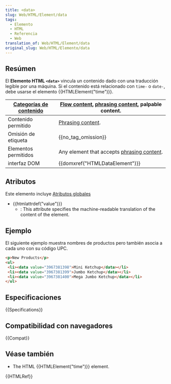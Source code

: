 ```yaml
---
title: <data>
slug: Web/HTML/Element/data
tags:
  - Elemento
  - HTML
  - Referencia
  - Web
translation_of: Web/HTML/Element/data
original_slug: Web/HTML/Elemento/data
---
```

## Resúmen

El **Elemento HTML `<data>`** vincula un contenido dado con una traducción legible por una máquina. Si el contenido está relacionado con `time-` o `date-`, debe usarse el elemento {{HTMLElement("time")}}.

| [Categorías de contenido](/es/docs/HTML/Content_categories) | [Flow content](/es/docs/HTML/Content_categories#Flow_content), [phrasing content](/es/docs/HTML/Content_categories#Phrasing_content), palpable content. |
| ------------------------------------------------------------------------------------- | ----------------------------------------------------------------------------------------------------------------------------------------------------------------------------------------------------------------------------------------- |
| Contenido permitido                                                                   | [Phrasing content](/es/docs/HTML/Content_categories#Phrasing_content).                                                                                                                         |
| Omisión de etiqueta                                                                   | {{no_tag_omission}}                                                                                                                                                                                                                  |
| Elementos permitidos                                                                  | Any element that accepts [phrasing content](/es/docs/HTML/Content_categories#Phrasing_content).                                                                                                |
| interfaz DOM                                                                          | {{domxref("HTMLDataElement")}}                                                                                                                                                                                                  |

## Atributos

Este elemento incluye [Atributos globales](/es/docs/HTML/Global_attributes)

- {{htmlattrdef("value")}}
  - : This attribute specifies the machine-readable translation of the content of the element.

## Ejemplo

El siguiente ejemplo muestra nombres de productos pero también asocia a cada uno con su código UPC.

```html
<p>New Products</p>
<ul>
 <li><data value="3967381398">Mini Ketchup</data></li>
 <li><data value="3967381399">Jumbo Ketchup</data></li>
 <li><data value="3967381400">Mega Jumbo Ketchup</data></li>
</ul>
```

## Especificaciones

{{Specifications}}

## Compatibilidad con navegadores

{{Compat}}

## Véase también

- The HTML {{HTMLElement("time")}} element.

{{HTMLRef}}
